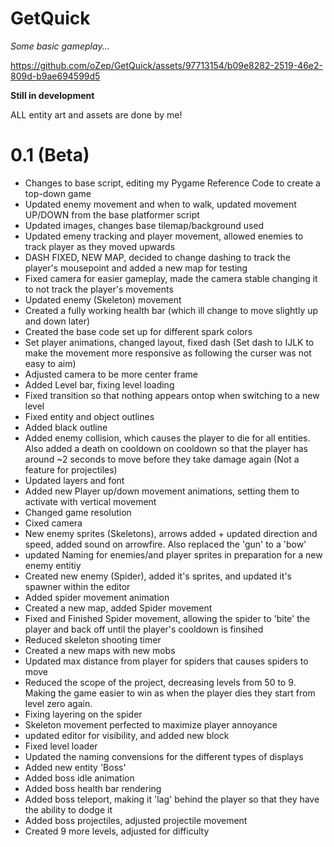 # GetQuick

*Some basic gameplay...*

https://github.com/oZep/GetQuick/assets/97713154/b09e8282-2519-46e2-809d-b9ae694599d5

**Still in development**

ALL entity art and assets are done by me!


# 0.1 (Beta)
- Changes to base script, editing my Pygame Reference Code to create a top-down game
- Updated enemy movement and when to walk, updated movement UP/DOWN from the base platformer script
- Updated images, changes base tilemap/background used
- Updated emeny tracking and player movement, allowed enemies to track player as they moved upwards
- DASH FIXED, NEW MAP, decided to change dashing to track the player's mousepoint and added a new map for testing
- Fixed camera for easier gameplay, made the camera stable changing it to not track the player's movements
- Updated enemy (Skeleton) movement
- Created a fully working health bar (which ill change to move slightly up and down later)
- Created the base code set up for different spark colors
- Set player animations, changed layout, fixed dash (Set dash to IJLK to make the movement more responsive as following the curser was not easy to aim)
- Adjusted camera to be more center frame
- Added Level bar, fixing level loading
- Fixed transition so that nothing appears ontop when switching to a new level
- Fixed entity and object outlines
- Added black outline
- Added enemy collision, which causes the player to die for all entities. Also added a death on cooldown on cooldown so that the player has around ~2 seconds to move before they take damage again (Not a feature for projectiles)
- Updated layers and font
- Added new Player up/down movement animations, setting them to activate with vertical movement
- Changed game resolution
- Cixed camera
- New enemy sprites (Skeletons), arrows added + updated direction and speed, added sound on arrowfire. Also replaced the 'gun' to a 'bow'
- updated Naming for enemies/and player sprites in preparation for a new enemy entitiy
- Created new enemy (Spider), added it's sprites, and updated it's spawner within the editor
- Added spider movement animation
- Created a new map, added Spider movement
-  Fixed and Finished Spider movement, allowing the spider to 'bite' the player and back off until the player's cooldown is finsihed
- Reduced skeleton shooting timer
- Created a new maps with new mobs
- Updated max distance from player for spiders that causes spiders to move
- Reduced the scope of the project, decreasing levels from 50 to 9. Making the game easier to win as when the player dies they start from level zero again.
- Fixing layering on the spider
- Skeleton movement perfected to maximize player annoyance
- updated editor for visibility, and added new block
- Fixed level loader
- Updated the naming convensions for the different types of displays
- Added new entity 'Boss'
- Added boss idle animation
- Added boss health bar rendering 
- Added boss teleport, making it 'lag' behind the player so that they have the ability to dodge it
- Added boss projectiles, adjusted projectile movement
- Created 9 more levels, adjusted for difficulty



